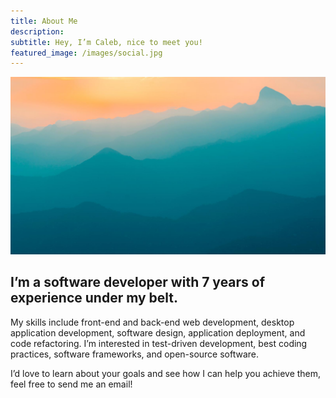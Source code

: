 ```yaml
---
title: About Me
description: 
subtitle: Hey, I’m Caleb, nice to meet you!
featured_image: /images/social.jpg
---
```


![](/images/demo/demo-landscape.jpg)

## I’m a software developer with 7 years of experience under my belt.

My skills include front-end and back-end web development, desktop application development, software design, application deployment, and code refactoring. I’m interested in test-driven development, best coding practices, software frameworks, and open-source software.

I’d love to learn about your goals and see how I can help you achieve them, feel free to send me an email!
